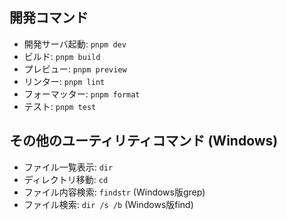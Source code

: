 ## 開発コマンド

- 開発サーバ起動: `pnpm dev`
- ビルド: `pnpm build`
- プレビュー: `pnpm preview`
- リンター: `pnpm lint`
- フォーマッター: `pnpm format`
- テスト: `pnpm test`

## その他のユーティリティコマンド (Windows)

- ファイル一覧表示: `dir`
- ディレクトリ移動: `cd`
- ファイル内容検索: `findstr` (Windows版grep)
- ファイル検索: `dir /s /b` (Windows版find)
